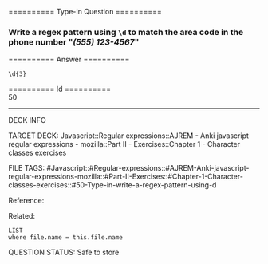 ========== Type-In Question ==========

###  Write a regex pattern using `\d` to match the area code in the phone number "_(555) 123-4567_"  

========== Answer ==========  

`\d{3}`

========== Id ==========  
50

---

DECK INFO

TARGET DECK: Javascript::Regular expressions::AJREM - Anki javascript regular expressions - mozilla::Part II - Exercises::Chapter 1 - Character classes exercises

FILE TAGS: #Javascript::#Regular-expressions::#AJREM-Anki-javascript-regular-expressions-mozilla::#Part-II-Exercises::#Chapter-1-Character-classes-exercises::#50-Type-in-write-a-regex-pattern-using-d

Reference:

Related:

```dataview
LIST
where file.name = this.file.name
```


QUESTION STATUS: Safe to store
